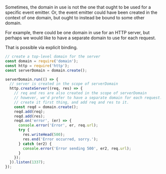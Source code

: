 
<!--type=misc-->

Sometimes, the domain in use is not the one that ought to be used for a
specific event emitter. Or, the event emitter could have been created
in the context of one domain, but ought to instead be bound to some
other domain.

For example, there could be one domain in use for an HTTP server, but
perhaps we would like to have a separate domain to use for each request.

That is possible via explicit binding.

```js
// create a top-level domain for the server
const domain = require('domain');
const http = require('http');
const serverDomain = domain.create();

serverDomain.run(() => {
  // server is created in the scope of serverDomain
  http.createServer((req, res) => {
    // req and res are also created in the scope of serverDomain
    // however, we'd prefer to have a separate domain for each request.
    // create it first thing, and add req and res to it.
    const reqd = domain.create();
    reqd.add(req);
    reqd.add(res);
    reqd.on('error', (er) => {
      console.error('Error', er, req.url);
      try {
        res.writeHead(500);
        res.end('Error occurred, sorry.');
      } catch (er2) {
        console.error('Error sending 500', er2, req.url);
      }
    });
  }).listen(1337);
});
```

